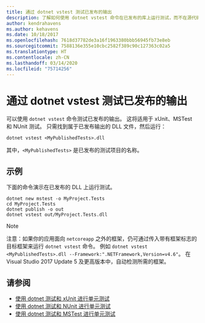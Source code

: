```yaml
---
title: 通过 dotnet vstest 测试已发布的输出
description: 了解如何使用 dotnet vstest 命令在已发布的库上运行测试，而不在源代码上运行测试。
author: kendrahavens
ms.author: kehavens
ms.date: 10/18/2017
ms.openlocfilehash: 7618d37782de3a16f1963380bbb56945fb73e8eb
ms.sourcegitcommit: 7588136e355e10cbc2582f389c90c127363c02a5
ms.translationtype: HT
ms.contentlocale: zh-CN
ms.lasthandoff: 03/14/2020
ms.locfileid: "75714256"
---
```

# <a name="test-published-output-with-dotnet-vstest"></a>通过 dotnet vstest 测试已发布的输出

可以使用 `dotnet vstest` 命令测试已发布的输出。 这将适用于 xUnit、MSTest 和 NUnit 测试。 只需找到属于已发布输出的 DLL 文件，然后运行：

```dotnetcli
dotnet vstest <MyPublishedTests>.dll
```

其中，`<MyPublishedTests>` 是已发布的测试项目的名称。

## <a name="example"></a>示例

下面的命令演示在已发布的 DLL 上运行测试。

```dotnetcli
dotnet new mstest -o MyProject.Tests
cd MyProject.Tests
dotnet publish -o out
dotnet vstest out/MyProject.Tests.dll
```

> [!NOTE]
> 注意：如果你的应用面向 `netcoreapp` 之外的框架，仍可通过传入带有框架标志的目标框架来运行 `dotnet vstest` 命令。 例如 `dotnet vstest <MyPublishedTests>.dll --Framework:".NETFramework,Version=v4.6"`。 在 Visual Studio 2017 Update 5 及更高版本中，自动检测所需的框架。

## <a name="see-also"></a>请参阅

- [使用 dotnet 测试和 xUnit 进行单元测试](unit-testing-with-dotnet-test.md)
- [使用 dotnet 测试和 NUnit 进行单元测试](unit-testing-with-nunit.md)
- [使用 dotnet 测试和 MSTest 进行单元测试](unit-testing-with-mstest.md)
